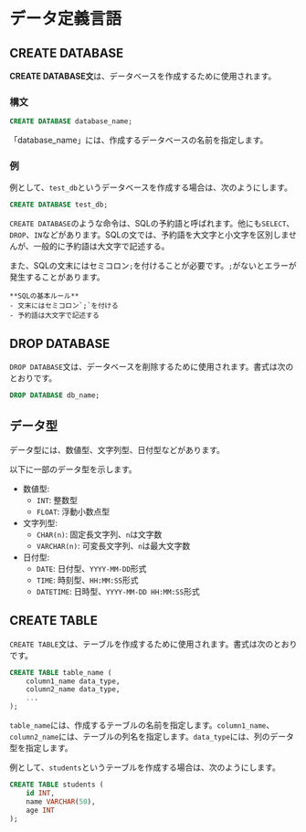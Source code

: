 # データ定義言語

## CREATE DATABASE

**CREATE DATABASE文**は、データベースを作成するために使用されます。

### 構文

```sql
CREATE DATABASE database_name;
```

「database_name」には、作成するデータベースの名前を指定します。

### 例

例として、`test_db`というデータベースを作成する場合は、次のようにします。

```sql
CREATE DATABASE test_db;
```

`CREATE DATABASE`のような命令は、SQLの予約語と呼ばれます。他にも`SELECT`、`DROP`、`IN`などがあります。SQLの文では、予約語を大文字と小文字を区別しませんが、一般的に予約語は大文字で記述する。

また、SQLの文末にはセミコロン`;`を付けることが必要です。`;`がないとエラーが発生することがあります。

```{note}
**SQLの基本ルール**
- 文末にはセミコロン`;`を付ける
- 予約語は大文字で記述する
```

## DROP DATABASE

`DROP DATABASE`文は、データベースを削除するために使用されます。書式は次のとおりです。

```sql
DROP DATABASE db_name;
```

## データ型

データ型には、数値型、文字列型、日付型などがあります。

以下に一部のデータ型を示します。

- 数値型: 
    - `INT`: 整数型
    - `FLOAT`: 浮動小数点型
- 文字列型:
    - `CHAR(n)`: 固定長文字列、`n`は文字数
    - `VARCHAR(n)`: 可変長文字列、`n`は最大文字数
- 日付型:
    - `DATE`: 日付型、`YYYY-MM-DD`形式
    - `TIME`: 時刻型、`HH:MM:SS`形式
    - `DATETIME`: 日時型、`YYYY-MM-DD HH:MM:SS`形式

## CREATE TABLE

`CREATE TABLE`文は、テーブルを作成するために使用されます。書式は次のとおりです。

```sql
CREATE TABLE table_name (
    column1_name data_type,
    column2_name data_type,
    ...
);
```

`table_name`には、作成するテーブルの名前を指定します。`column1_name`、`column2_name`には、テーブルの列名を指定します。`data_type`には、列のデータ型を指定します。

例として、`students`というテーブルを作成する場合は、次のようにします。

```sql
CREATE TABLE students (
    id INT,
    name VARCHAR(50),
    age INT
);
```


